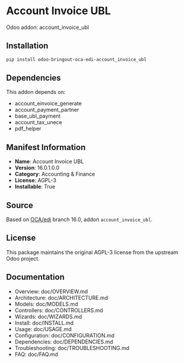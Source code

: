 # Account Invoice UBL

Odoo addon: account_invoice_ubl

## Installation

```bash
pip install odoo-bringout-oca-edi-account_invoice_ubl
```

## Dependencies

This addon depends on:
- account_einvoice_generate
- account_payment_partner
- base_ubl_payment
- account_tax_unece
- pdf_helper

## Manifest Information

- **Name**: Account Invoice UBL
- **Version**: 16.0.1.0.0
- **Category**: Accounting & Finance
- **License**: AGPL-3
- **Installable**: True

## Source

Based on [OCA/edi](https://github.com/OCA/edi) branch 16.0, addon `account_invoice_ubl`.

## License

This package maintains the original AGPL-3 license from the upstream Odoo project.

## Documentation

- Overview: doc/OVERVIEW.md
- Architecture: doc/ARCHITECTURE.md
- Models: doc/MODELS.md
- Controllers: doc/CONTROLLERS.md
- Wizards: doc/WIZARDS.md
- Install: doc/INSTALL.md
- Usage: doc/USAGE.md
- Configuration: doc/CONFIGURATION.md
- Dependencies: doc/DEPENDENCIES.md
- Troubleshooting: doc/TROUBLESHOOTING.md
- FAQ: doc/FAQ.md
